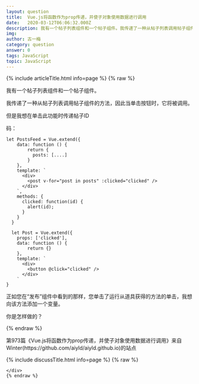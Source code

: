 ```yaml
---
layout: question
title:  Vue.js将函数作为prop传递，并使子对象使用数据进行调用
date:   2020-03-12T06:06:32.000Z
description: 我有一个帖子列表组件和一个帖子组件。我传递了一种从帖子列表调用帖子组件的方法，因此当单击按钮时，它将被调用。 但是我想在单击此功能时传递帖子ID...
img: 
author: 古一梅
category: question
answer: 0
tags: JavaScript
topic: JavaScript
---
```

<div class="article-root">
  <div class="article">
    {% include articleTitle.html info=page %}
    {% raw %}
    <div class="article-content"><p><font style="vertical-align: inherit;"><font style="vertical-align: inherit;">我有一个帖子列表组件和一个帖子组件。</font></font></p>

<p><font style="vertical-align: inherit;"><font style="vertical-align: inherit;">我传递了一种从帖子列表调用帖子组件的方法，因此当单击按钮时，它将被调用。 </font></font></p>

<p><font style="vertical-align: inherit;"><font style="vertical-align: inherit;">但是我想在单击此功能时传递帖子ID</font></font></p>

<p><font style="vertical-align: inherit;"><font style="vertical-align: inherit;">码：</font></font></p>

<p></p><div class="snippet" data-lang="js" data-hide="false" data-console="true" data-babel="false">
<div class="snippet-code">
<pre class="snippet-code-js lang-js prettyprint-override"><code>let PostsFeed = Vue.extend({<font></font>
    data: function () {<font></font>
        return {<font></font>
          posts: [....]<font></font>
        }<font></font>
    },<font></font>
    template: `<font></font>
      &lt;div&gt;<font></font>
        &lt;post v-for="post in posts" :clicked="clicked" /&gt;<font></font>
      &lt;/div&gt;<font></font>
    `,<font></font>
    methods: {<font></font>
      clicked: function(id) {<font></font>
        alert(id);<font></font>
      }<font></font>
    }<font></font>
  }<font></font>
                           <font></font>
  let Post = Vue.extend({<font></font>
    props: ['clicked'],<font></font>
    data: function () {<font></font>
        return {}<font></font>
    },<font></font>
    template: `<font></font>
      &lt;div&gt;<font></font>
        &lt;button @click="clicked" /&gt;<font></font>
      &lt;/div&gt;<font></font>
    `<font></font>
}</code></pre>
</div>
</div>
<p></p>

<p><font style="vertical-align: inherit;"><font style="vertical-align: inherit;">正如您在“发布”组件中看到的那样，您单击了运行从道具获得的方法的单击，我想向该方法添加一个变量。</font></font></p>

<p><font style="vertical-align: inherit;"><font style="vertical-align: inherit;">你是怎样做的？</font></font></p></div>
    {% endraw %}
  </div>
  <p class="winter_mark">第973篇《Vue.js将函数作为prop传递，并使子对象使用数据进行调用》来自Winter(https://github.com/aiyld/aiyld.github.io)的站点</p>
  <div class="discuss-wrapper">
    {% include discussTitle.html info=page %}
    {% raw %}
    <div class="discuss-list">
    
    </div>
    {% endraw %}
  </div>
<div>
